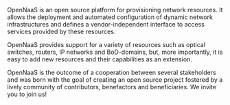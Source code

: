 ---
---
OpenNaaS is an open source platform for provisioning network resources. It allows the deployment and automated configuration of dynamic network infrastructures and defines a vendor-independent interface to access services provided by these resources.

OpenNaaS provides support for a variety of resources such as optical switches, routers, IP networks and BoD-domains, but, more importantly, it is easy to add new resources and their capabilities as an extension.

OpenNaaS is the outcome of a cooperation between several stakeholders and was born with the goal of creating an open source project fostered by a lively community of contributors, benefactors and beneficiaries. We invite you to join us!